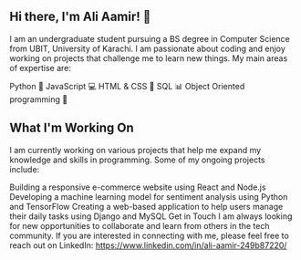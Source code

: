 ## Hi there, I'm Ali Aamir! 👋
I am an undergraduate student pursuing a BS degree in Computer Science from UBIT, University of Karachi. 
I am passionate about coding and enjoy working on projects that challenge me to learn new things. 
My main areas of expertise are:

Python 🐍
JavaScript 💻
HTML & CSS 🎨
SQL 📊
Object Oriented programming 🎯
## What I'm Working On

I am currently working on various projects that help me expand my knowledge and skills in programming. 
Some of my ongoing projects include:

Building a responsive e-commerce website using React and Node.js
Developing a machine learning model for sentiment analysis using Python and TensorFlow
Creating a web-based application to help users manage their daily tasks using Django and MySQL
Get in Touch
I am always looking for new opportunities to collaborate and learn from others in the tech community. 
If you are interested in connecting with me, please feel free to reach out on LinkedIn: https://www.linkedin.com/in/ali-aamir-249b87220/
